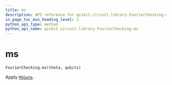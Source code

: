 ```yaml
---
title: ms
description: API reference for qiskit.circuit.library.FourierChecking.ms
in_page_toc_min_heading_level: 1
python_api_type: method
python_api_name: qiskit.circuit.library.FourierChecking.ms
---
```


# ms

<span id="qiskit.circuit.library.FourierChecking.ms" />

`FourierChecking.ms(theta, qubits)`

Apply [`MSGate`](qiskit.circuit.library.MSGate "qiskit.circuit.library.MSGate").

